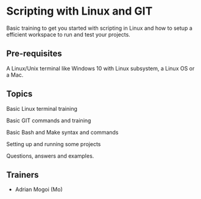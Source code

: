 # Scripting with Linux and GIT


Basic training to get you started with scripting in Linux and how to setup a efficient workspace to run and test your projects.

## Pre-requisites
A Linux/Unix terminal like Windows 10 with Linux subsystem, a Linux OS or a Mac.

## Topics

Basic Linux terminal training

Basic GIT commands and training

Basic Bash and Make syntax and commands

Setting up and running some projects

Questions, answers and examples.


## Trainers

- Adrian Mogoi (Mo)


